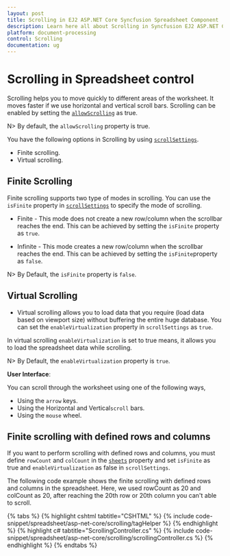 ```yaml
---
layout: post
title: Scrolling in EJ2 ASP.NET Core Syncfusion Spreadsheet Component
description: Learn here all about Scrolling in Syncfusion EJ2 ASP.NET CORE Spreadsheet component of Syncfusion Essential JS 2 and more.
platform: document-processing
control: Scrolling
documentation: ug
---
```



# Scrolling in Spreadsheet control

Scrolling helps you to move quickly to different areas of the worksheet. It moves faster if we use horizontal and vertical scroll bars. Scrolling can be enabled by setting the [`allowScrolling`](https://help.syncfusion.com/cr/aspnetcore-js2/Syncfusion.EJ2.Spreadsheet.Spreadsheet.html#Syncfusion_EJ2_Spreadsheet_Spreadsheet_AllowScrolling) as true.

N> By default, the `allowScrolling` property is true.

You have the following options in Scrolling by using [`scrollSettings`](https://help.syncfusion.com/cr/aspnetcore-js2/Syncfusion.EJ2.Spreadsheet.Spreadsheet.html#Syncfusion_EJ2_Spreadsheet_Spreadsheet_ScrollSettings).

* Finite scrolling.
* Virtual scrolling.

## Finite Scrolling

Finite scrolling supports two type of modes in scrolling. You can use the `isFinite` property in [`scrollSettings`](https://help.syncfusion.com/cr/aspnetcore-js2/Syncfusion.EJ2.Spreadsheet.Spreadsheet.html#Syncfusion_EJ2_Spreadsheet_Spreadsheet_ScrollSettings) to specify the mode of scrolling.

* Finite - This mode does not create a new row/column when the scrollbar reaches the end. This can be achieved by setting the `isFinite` property as `true`.

* Infinite - This mode creates a new row/column when the scrollbar reaches the end. This can be achieved by setting the `isFinite`property as `false`.

N> By Default, the `isFinite` property is `false`.

## Virtual Scrolling

* Virtual scrolling allows you to load data that you require (load data based on viewport size) without buffering the entire huge database. You can set the `enableVirtualization` property in `scrollSettings` as `true`.

In virtual scrolling `enableVirtualization` is set to true means, it allows you to load the spreadsheet data while scrolling.

N> By Default, the `enableVirtualization` property is `true`.

**User Interface**:

You can scroll through the worksheet using one of the following ways,

* Using the `arrow` keys.
* Using the Horizontal and Vertical`scroll` bars.
* Using the `mouse` wheel.

## Finite scrolling with defined rows and columns

If you want to perform scrolling with defined rows and columns, you must define `rowCount` and `colCount` in the [`sheets`](https://help.syncfusion.com/cr/aspnetcore-js2/Syncfusion.EJ2.Spreadsheet.Spreadsheet.html#Syncfusion_EJ2_Spreadsheet_Spreadsheet_Sheets) property and set `isFinite` as true and `enableVirtualization` as false in `scrollSettings`.

The following code example shows the finite scrolling with defined rows and columns in the spreadsheet. Here, we used rowCount as 20 and colCount as 20, after reaching the 20th row or 20th column you can't able to scroll.

{% tabs %}
{% highlight cshtml tabtitle="CSHTML" %}
{% include code-snippet/spreadsheet/asp-net-core/scrolling/tagHelper %}
{% endhighlight %}
{% highlight c# tabtitle="ScrollingController.cs" %}
{% include code-snippet/spreadsheet/asp-net-core/scrolling/scrollingController.cs %}
{% endhighlight %}
{% endtabs %}

